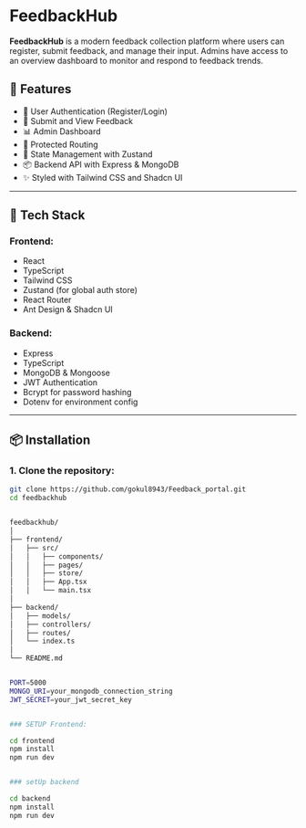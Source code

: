 # FeedbackHub

**FeedbackHub** is a modern feedback collection platform where users can register, submit feedback, and manage their input. Admins have access to an overview dashboard to monitor and respond to feedback trends.

## 🚀 Features

- 🔐 User Authentication (Register/Login)
- 📝 Submit and View Feedback
- 📊 Admin Dashboard
- 🧭 Protected Routing
- 🧠 State Management with Zustand
- 📦 Backend API with Express & MongoDB
- ✨ Styled with Tailwind CSS and Shadcn UI

---

## 🧰 Tech Stack

### Frontend:
- React
- TypeScript
- Tailwind CSS
- Zustand (for global auth store)
- React Router
- Ant Design & Shadcn UI

### Backend:
- Express
- TypeScript
- MongoDB & Mongoose
- JWT Authentication
- Bcrypt for password hashing
- Dotenv for environment config

---

## 📦 Installation

### 1. Clone the repository:

```bash
git clone https://github.com/gokul8943/Feedback_portal.git
cd feedbackhub


feedbackhub/
│
├── frontend/
│   ├── src/
│   │   ├── components/
│   │   ├── pages/
│   │   ├── store/
│   │   ├── App.tsx
│   │   └── main.tsx
│
├── backend/
│   ├── models/
│   ├── controllers/
│   ├── routes/
│   └── index.ts
│
└── README.md


PORT=5000
MONGO_URI=your_mongodb_connection_string
JWT_SECRET=your_jwt_secret_key


### SETUP Frontend:

cd frontend
npm install
npm run dev


### setUp backend

cd backend
npm install
npm run dev
